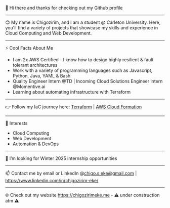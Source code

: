  👋 Hi there and thanks for checking out my Github profile
 
 ---
 
😊 My name is Chigozirim, and I am a student @ Carleton University. Here, you'll find a variety of projects that showcase my skills and experience in Cloud Computing and Web Development. 

 ---
  
  ⚡ Cool Facts About Me
  - I am 2x AWS Certified - I know how to design highly resilient & fault tolerant architectures
  - Work with a variety of programming languages such as Javascript, Python, Java, YAML & Bash
  - Quality Engineer Intern @TD | Incoming Cloud Solutions Engineer intern @Momentive.ai
  - Learning about automating infrastructure with Terraform
  
 ---
 
 👉 Follow my IaC journey here: [Terraform](https://github.com/coolchigi/AWS/tree/Terraform) | [AWS Cloud Formation](https://github.com/coolchigi/AWS/tree/CloudFormation)
 
 ---

🌱 Interests
  - Cloud Computing
  - Web Development
  - Automation & DevOps
 
 ---
  
💞️ I’m looking for Winter 2025 internship opportunities 


<!---
coolchigi/coolchigi is a ✨ special ✨ repository because its `README.md` (this file) appears on your GitHub profile.
You can click the Preview link to take a look at your changes.
Ex Quality Engineer Coop @ TD and Ex Cloud Solutions intern @ Momentive.ai
--->
----

📫 Contact me by email or LinkedIn @chigo.s.eke@gmail.com | https://www.linkedin.com/in/chigozirim-eke/

---

🌐 Check out my website https://chigozirimeke.me - ⚠️ under construction atm ⚠️
